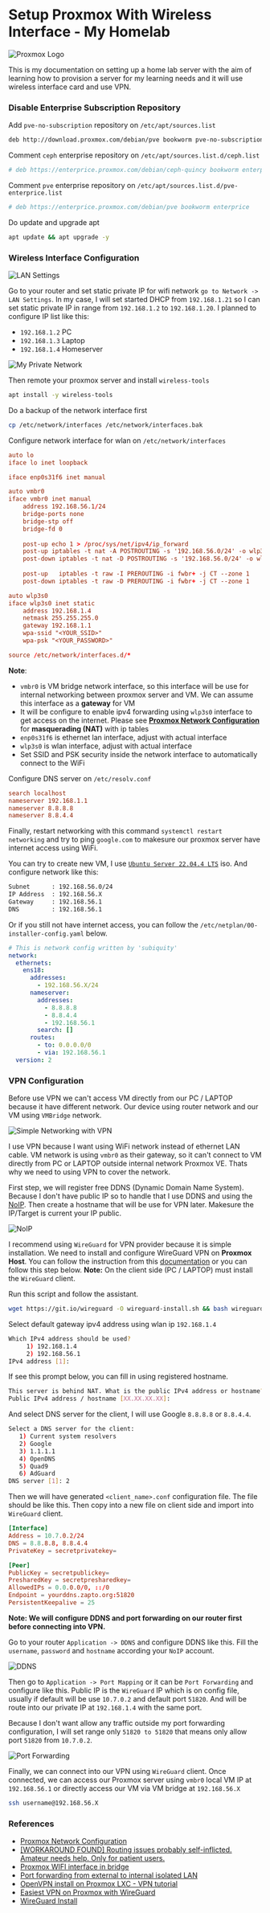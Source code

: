 # Setup Proxmox With Wireless Interface - My Homelab


![Proxmox Logo](/images/proxmox-logo.png)

This is my documentation on setting up a home lab server with the aim of learning how to provision a server for my learning needs and it will use wireless interface card and use VPN.

### Disable Enterprise Subscription Repository

Add `pve-no-subscription` repository on `/etc/apt/sources.list`
```bash
deb http://download.proxmox.com/debian/pve bookworm pve-no-subscription
```

Comment `ceph` enterprise repository on `/etc/apt/sources.list.d/ceph.list`
```bash
# deb https://enterprice.proxmox.com/debian/ceph-quincy bookworm enterprice
```

Comment `pve` enterprise repository on `/etc/apt/sources.list.d/pve-enterprice.list`
```bash
# deb https://enterprice.proxmox.com/debian/pve bookworm enterprice
```

Do update and upgrade apt
```bash
apt update && apt upgrade -y
```

### Wireless Interface Configuration

![LAN Settings](/images/lan-settings.png)

Go to your router and set static private IP for wifi network `go to Network -> LAN Settings`. In my case, I will set started DHCP from `192.168.1.21` so I can set static private IP in range from `192.168.1.2` to `192.168.1.20`. I planned to configure IP list like this:
- `192.168.1.2` PC
- `192.168.1.3` Laptop
- `192.168.1.4` Homeserver

![My Private Network](/images/my-private-network.png)

Then remote your proxmox server and install `wireless-tools`
```bash
apt install -y wireless-tools
```

Do a backup of the network interface first
```bash
cp /etc/network/interfaces /etc/network/interfaces.bak
```

Configure network interface for wlan on `/etc/network/interfaces`
```conf
auto lo
iface lo inet loopback

iface enp0s31f6 inet manual

auto vmbr0
iface vmbr0 inet manual
    address 192.168.56.1/24
    bridge-ports none
    bridge-stp off
    bridge-fd 0
    
    post-up echo 1 > /proc/sys/net/ipv4/ip_forward
    post-up iptables -t nat -A POSTROUTING -s '192.168.56.0/24' -o wlp3s0 -j MASQUERADE
    post-down iptables -t nat -D POSTROUTING -s '192.168.56.0/24' -o wlp3s0 -j MASQUERADE
    
    post-up   iptables -t raw -I PREROUTING -i fwbr+ -j CT --zone 1
    post-down iptables -t raw -D PREROUTING -i fwbr+ -j CT --zone 1

auto wlp3s0
iface wlp3s0 inet static
    address 192.168.1.4
    netmask 255.255.255.0
    gateway 192.168.1.1
    wpa-ssid "<YOUR_SSID>"
    wpa-psk "<YOUR_PASSWORD>"

source /etc/network/interfaces.d/*
```

**Note**:
- `vmbr0` is VM bridge network interface, so this interface will be use for internal networking between proxmox server and VM. We can assume this interface as a **gateway** for VM
- It will be configure to enable ipv4 forwarding using `wlp3s0` interface to get access on the internet. Please see [**Proxmox Network Configuration**](https://pve.proxmox.com/wiki/Network_Configuration) for **masquerading (NAT)** with ip tables
- `enp0s31f6` is ethernet lan interface, adjust with actual interface
- `wlp3s0` is wlan interface, adjust with actual interface
- Set SSID and PSK security inside the network interface to automatically connect to the WiFi

Configure DNS server on `/etc/resolv.conf`
```conf
search localhost
nameserver 192.168.1.1
nameserver 8.8.8.8
nameserver 8.8.4.4
```

Finally, restart networking with this command `systemctl restart networking` and try to ping `google.com` to makesure our proxmox server have internet access using WiFi.

You can try to create new VM, I use [`Ubuntu Server 22.04.4 LTS`](https://ubuntu.com/download/server) iso. And configure network like this:
```bash
Subnet      : 192.168.56.0/24
IP Address  : 192.168.56.X
Gateway     : 192.168.56.1
DNS         : 192.168.56.1
```

Or if you still not have internet access, you can follow the `/etc/netplan/00-installer-config.yaml` below.
```yaml
# This is network config written by 'subiquity'
network:
  ethernets:
    ens18:
      addresses:
        - 192.168.56.X/24
      nameserver:
        addresses: 
          - 8.8.8.8
          - 8.8.4.4
          - 192.168.56.1
        search: []
      routes:
        - to: 0.0.0.0/0
        - via: 192.168.56.1
  version: 2
```

### VPN Configuration

Before use VPN we can't access VM directly from our PC / LAPTOP because it have different network. Our device using router network and our VM using `VMBridge` network.

![Simple Networking with VPN](/images/networking-vpn.png)

I use VPN because I want using WiFi network instead of ethernet LAN cable. VM network is using `vmbr0` as their gateway, so it can't connect to VM directly from PC or LAPTOP outside internal network Proxmox VE. Thats why we need to using VPN to cover the network.

First step, we will register free DDNS (Dynamic Domain Name System). Because I don't have public IP so to handle that I use DDNS and using the [NoIP](https://www.noip.com/). Then create a hostname that will be use for VPN later. Makesure the IP/Target is current your IP public.

![NoIP](/images/noip.png)

I recommend using `WireGuard` for VPN provider because it is simple installation. We need to install and configure WireGuard VPN on **Proxmox Host**. You can follow the instruction from this [documentation](https://github.com/Nyr/wireguard-install) or you can follow this step below. **Note:** On the client side (PC / LAPTOP) must install the `WireGuard` client.

Run this script and follow the assistant.
```bash
wget https://git.io/wireguard -O wireguard-install.sh && bash wireguard-install.sh
```

Select default gateway ipv4 address using wlan ip `192.168.1.4`
```bash
Which IPv4 address should be used?
     1) 192.168.1.4
     2) 192.168.56.1
IPv4 address [1]:
```

If see this prompt below, you can fill in using registered hostname.
```bash
This server is behind NAT. What is the public IPv4 address or hostname?
Public IPv4 address / hostname [XX.XX.XX.XX]:
```

And select DNS server for the client, I will use Google `8.8.8.8` or `8.8.4.4`.
```bash
Select a DNS server for the client:
   1) Current system resolvers
   2) Google
   3) 1.1.1.1
   4) OpenDNS
   5) Quad9
   6) AdGuard
DNS server [1]: 2
```

Then we will have generated `<client_name>.conf` configuration file. The file should be like this. Then copy into a new file on client side and import into `WireGuard` client. 

```conf
[Interface]
Address = 10.7.0.2/24
DNS = 8.8.8.8, 8.8.4.4
PrivateKey = secretprivatekey=

[Peer]
PublicKey = secretpublickey=
PresharedKey = secretpresharedkey=
AllowedIPs = 0.0.0.0/0, ::/0
Endpoint = yourddns.zapto.org:51820
PersistentKeepalive = 25
```

**Note: We will configure DDNS and port forwarding on our router first before connecting into VPN.**


Go to your router `Application -> DDNS` and configure DDNS like this. Fill the `username`, `password` and `hostname` according your `NoIP` account.

![DDNS](/images/ddns-config.png)

Then go to `Application -> Port Mapping` or it can be `Port Forwarding` and configure like this. Public IP is the `WireGuard` IP which is on config file, usually if default will be use `10.7.0.2` and default port `51820`. And will be route into our private IP at `192.168.1.4` with the same port.

Because I don't want allow any traffic outside my port forwarding configuration, I will set range only `51820 to 51820` that means only allow port `51820` from `10.7.0.2`.

![Port Forwarding](/images/port-forwarding.png)

Finally, we can connect into our VPN using `WireGuard` client. Once connected, we can access  our Proxmox server using `vmbr0` local VM IP at `192.168.56.1` or directly access our VM via VM bridge at `192.168.56.X`
```bash
ssh username@192.168.56.X
```

### References
- [Proxmox Network Configuration](https://pve.proxmox.com/wiki/Network_Configuration)
- [[WORKAROUND FOUND] Routing issues probably self-inflicted. Amateur needs help. Only for patient users.](https://forum.proxmox.com/threads/workaround-found-routing-issues-probably-self-inflicted-amateur-needs-help-only-for-patient-users.78669/)
- [Proxmox WIFI interface in bridge](https://forum.proxmox.com/threads/proxmox-wifi-interface-in-bridge.125624/)
- [Port forwarding from external to internal isolated LAN](https://forum.proxmox.com/threads/port-forwarding-from-external-to-internal-isolated-lan.138540/)
- [OpenVPN install on Proxmox LXC - VPN tutorial](https://www.youtube.com/watch?v=nsy9acOKnPo)
- [Easiest VPN on Proxmox with WireGuard](https://www.youtube.com/watch?v=V9sWhnYQvpE)
- [WireGuard Install](https://github.com/Nyr/wireguard-install)
